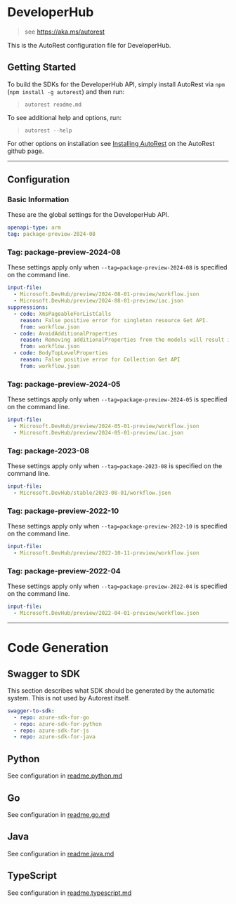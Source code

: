 # DeveloperHub

> see https://aka.ms/autorest

This is the AutoRest configuration file for DeveloperHub.

## Getting Started

To build the SDKs for the DeveloperHub API, simply install AutoRest via `npm` (`npm install -g autorest`) and then run:

> `autorest readme.md`

To see additional help and options, run:

> `autorest --help`

For other options on installation see [Installing AutoRest](https://aka.ms/autorest/install) on the AutoRest github page.

---

## Configuration

### Basic Information

These are the global settings for the DeveloperHub API.

``` yaml
openapi-type: arm
tag: package-preview-2024-08
```

### Tag: package-preview-2024-08

These settings apply only when `--tag=package-preview-2024-08` is specified on the command line.

``` yaml $(tag) == 'package-preview-2024-08'
input-file:
  - Microsoft.DevHub/preview/2024-08-01-preview/workflow.json
  - Microsoft.DevHub/preview/2024-08-01-preview/iac.json
suppressions:
  - code: XmsPageableForListCalls
    reason: False positive error for singleton resource Get API.
    from: workflow.json
  - code: AvoidAdditionalProperties
    reason: Removing additionalProperties from the models will result in breaking changes.
    from: workflow.json
  - code: BodyTopLevelProperties
    reason: False positive error for Collection Get API
    from: workflow.json
```

### Tag: package-preview-2024-05

These settings apply only when `--tag=package-preview-2024-05` is specified on the command line.

```yaml $(tag) == 'package-preview-2024-05'
input-file:
  - Microsoft.DevHub/preview/2024-05-01-preview/workflow.json
  - Microsoft.DevHub/preview/2024-05-01-preview/iac.json
```

### Tag: package-2023-08

These settings apply only when `--tag=package-2023-08` is specified on the command line.

```yaml $(tag) == 'package-2023-08'
input-file:
  - Microsoft.DevHub/stable/2023-08-01/workflow.json
```

### Tag: package-preview-2022-10

These settings apply only when `--tag=package-preview-2022-10` is specified on the command line.

``` yaml $(tag) == 'package-preview-2022-10'
input-file:
  - Microsoft.DevHub/preview/2022-10-11-preview/workflow.json
```

### Tag: package-preview-2022-04

These settings apply only when `--tag=package-preview-2022-04` is specified on the command line.

``` yaml $(tag) == 'package-preview-2022-04'
input-file:
  - Microsoft.DevHub/preview/2022-04-01-preview/workflow.json
```

---

# Code Generation

## Swagger to SDK

This section describes what SDK should be generated by the automatic system.
This is not used by Autorest itself.

``` yaml $(swagger-to-sdk)
swagger-to-sdk:
  - repo: azure-sdk-for-go
  - repo: azure-sdk-for-python
  - repo: azure-sdk-for-js
  - repo: azure-sdk-for-java
```

## Python

See configuration in [readme.python.md](./readme.python.md)

## Go

See configuration in [readme.go.md](./readme.go.md)

## Java

See configuration in [readme.java.md](./readme.java.md)

## TypeScript

See configuration in [readme.typescript.md](./readme.typescript.md)
